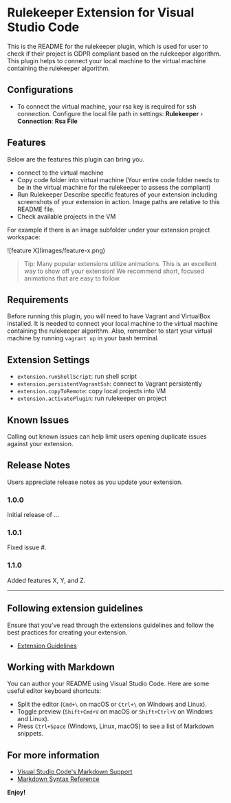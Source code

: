 # Rulekeeper Extension for Visual Studio Code

This is the README for the rulekeeper plugin, which is used for user to check if their project is GDPR compliant based on the rulekeeper algorithm. This plugin helps to connect your local machine to the virtual machine containing the rulekeeper algorithm.

## Configurations

- To connect the virtual machine, your rsa key is required for ssh connection. Configure the local file path in settings: **Rulekeeper** › **Connection**: **Rsa File**

## Features

Below are the features this plugin can bring you.

- connect to the virtual machine
- Copy code folder into virtual machine (Your entire code folder needs to be in the virtual machine for the rulekeeper to assess the compliant)
- Run Rulekeeper
  Describe specific features of your extension including screenshots of your extension in action. Image paths are relative to this README file.
- Check available projects in the VM

For example if there is an image subfolder under your extension project workspace:

\!\[feature X\]\(images/feature-x.png\)

> Tip: Many popular extensions utilize animations. This is an excellent way to show off your extension! We recommend short, focused animations that are easy to follow.

## Requirements

Before running this plugin, you will need to have Vagrant and VirtualBox installed. It is needed to connect your local machine to the virtual machine containing the rulekeeper algorithm. Also, remember to start your virtual machine by running `vagrant up` in your bash terminal.

## Extension Settings

- `extension.runShellScript`: run shell script
- `extension.persistentVagrantSsh`: connect to Vagrant persistently
- `extension.copyToRemote`: copy local projects into VM
- `extension.activatePlugin`: run rulekeeper on project

## Known Issues

Calling out known issues can help limit users opening duplicate issues against your extension.

## Release Notes

Users appreciate release notes as you update your extension.

### 1.0.0

Initial release of ...

### 1.0.1

Fixed issue #.

### 1.1.0

Added features X, Y, and Z.

---

## Following extension guidelines

Ensure that you've read through the extensions guidelines and follow the best practices for creating your extension.

- [Extension Guidelines](https://code.visualstudio.com/api/references/extension-guidelines)

## Working with Markdown

You can author your README using Visual Studio Code. Here are some useful editor keyboard shortcuts:

- Split the editor (`Cmd+\` on macOS or `Ctrl+\` on Windows and Linux).
- Toggle preview (`Shift+Cmd+V` on macOS or `Shift+Ctrl+V` on Windows and Linux).
- Press `Ctrl+Space` (Windows, Linux, macOS) to see a list of Markdown snippets.

## For more information

- [Visual Studio Code's Markdown Support](http://code.visualstudio.com/docs/languages/markdown)
- [Markdown Syntax Reference](https://help.github.com/articles/markdown-basics/)

**Enjoy!**
